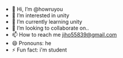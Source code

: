 - 👋 Hi, I’m @howruyou
- 👀 I’m interested in unity
- 🌱 I’m currently learning unity
- 💞️ I’m looking to collaborate on..
- 📫 How to reach me jiho55839@gmail.com
- 😄 Pronouns: he
- ⚡ Fun fact: i'm student

<!---
howruyou/howruyou is a ✨ special ✨ repository because its `README.md` (this file) appears on your GitHub profile.
You can click the Preview link to take a look at your changes.
--->
